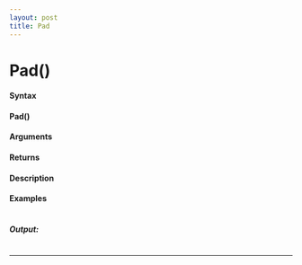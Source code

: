 ```yaml
---
layout: post
title: Pad
---
```


# Pad()


#### Syntax

#### Pad()

#### Arguments

#### Returns

#### Description

#### Examples

```

```

##### Output:

```

```

---